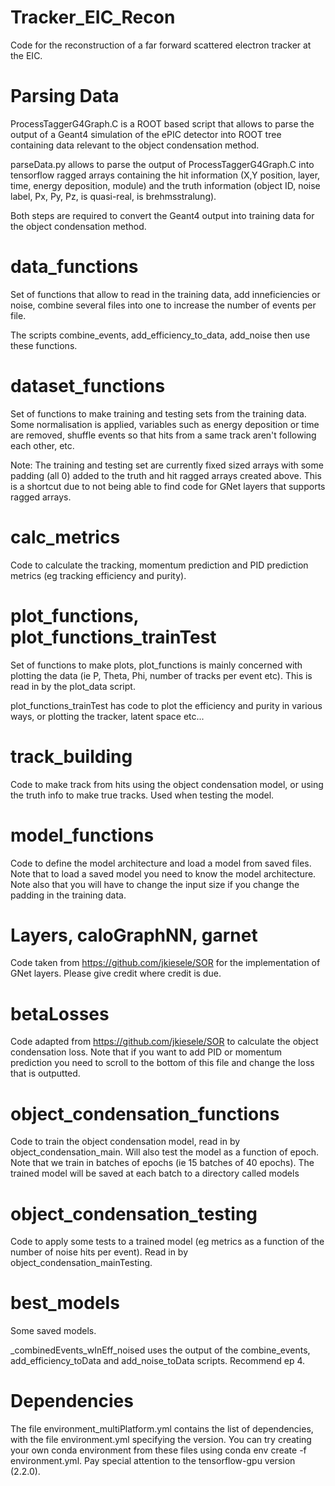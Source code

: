 # Tracker_EIC_Recon
Code for the reconstruction of a far forward scattered electron tracker at the EIC.

# Parsing Data

ProcessTaggerG4Graph.C is a ROOT based script that allows to parse the output of a Geant4 simulation of the ePIC detector into ROOT tree containing data relevant to the object condensation method.

parseData.py allows to parse the output of ProcessTaggerG4Graph.C into tensorflow ragged arrays containing the hit information (X,Y position, layer, time, energy deposition, module) and the truth information (object ID, noise label, Px, Py, Pz, is quasi-real, is brehmsstralung).

Both steps are required to convert the Geant4 output into training data for the object condensation method.

# data_functions

Set of functions that allow to read in the training data, add inneficiencies or noise, combine several files into one to increase the number of events per file.

The scripts combine_events, add_efficiency_to_data, add_noise then use these functions.

# dataset_functions

Set of functions to make training and testing sets from the training data. Some normalisation is applied, variables such as energy deposition or time are removed, shuffle events so that hits from a same track aren't following each other, etc. 

Note: The training and testing set are currently fixed sized arrays with some padding (all 0) added to the truth and hit ragged arrays created above. This is a shortcut due to not being able to find code for GNet layers that supports ragged arrays.

# calc_metrics

Code to calculate the tracking, momentum prediction and PID prediction metrics (eg tracking efficiency and purity).

# plot_functions, plot_functions_trainTest

Set of functions to make plots, plot_functions is mainly concerned with plotting the data (ie P, Theta, Phi, number of tracks per event etc). This is read in by the plot_data script.

plot_functions_trainTest has code to plot the efficiency and purity in various ways, or plotting the tracker, latent space etc...

# track_building

Code to make track from hits using the object condensation model, or using the truth info to make true tracks. Used when testing the model.

# model_functions 

Code to define the model architecture and load a model from saved files. Note that to load a saved model you need to know the model architecture. Note also that you will have to change the input size if you change the padding in the training data.

# Layers, caloGraphNN, garnet

Code taken from https://github.com/jkiesele/SOR for the implementation of GNet layers. Please give credit where credit is due.

# betaLosses

Code adapted from https://github.com/jkiesele/SOR to calculate the object condensation loss. Note that if you want to add PID or momentum prediction you need to scroll to the bottom of this file and change the loss that is outputted.

# object_condensation_functions

Code to train the object condensation model, read in by object_condensation_main. Will also test the model as a function of epoch. Note that we train in batches of epochs (ie 15 batches of 40 epochs). The trained model will be saved at each batch to a directory called models

# object_condensation_testing

Code to apply some tests to a trained model (eg metrics as a function of the number of noise hits per event). Read in by object_condensation_mainTesting.

# best_models

Some saved models. 

_combinedEvents_wInEff_noised uses the output of the combine_events, add_efficiency_toData and add_noise_toData scripts. Recommend ep 4.

# Dependencies

The file environment_multiPlatform.yml contains the list of dependencies, with the file environment.yml specifying the version. You can try creating your own conda environment from these files using conda env create -f environment.yml. Pay special attention to the tensorflow-gpu version (2.2.0).